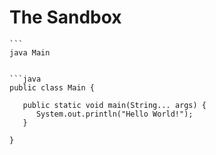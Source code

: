 # The Sandbox #

    ```
    java Main
    

    ```java
    public class Main {
    
       public static void main(String... args) {
          System.out.println("Hello World!");
       }
    
    }
